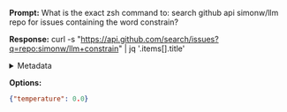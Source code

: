 **Prompt:**
What is the exact zsh command to: search github api simonw/llm repo for issues containing the word constrain?

**Response:**
curl -s "https://api.github.com/search/issues?q=repo:simonw/llm+constrain" | jq '.items[].title'

<details><summary>Metadata</summary>

- Duration: 1567 ms
- Datetime: 2023-08-15T19:28:30.153710
- Model: gpt-3.5-turbo-0613

</details>

**Options:**
```json
{"temperature": 0.0}
```

